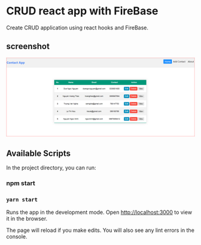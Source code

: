 # CRUD react app with FireBase

Create CRUD application using react hooks and FireBase.

## screenshot

![](image/README/1646009236351.png)


## Available Scripts

In the project directory, you can run:

### npm start

### `yarn start`

Runs the app in the development mode.
Open [http://localhost:3000](http://localhost:3000/) to view it in the browser.

The page will reload if you make edits.
You will also see any lint errors in the console.
